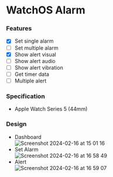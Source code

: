 # WatchOS Alarm

### Features
- [x] Set single alarm
- [ ] Set multiple alarm
- [x] Show alert visual
- [ ] Show alert audio
- [ ] Show alert vibration
- [ ] Get timer data
- [ ] Multiple alert

### Specification
- Apple Watch Series 5 (44mm)

### Design
- Dashboard<br/>
![Screenshot 2024-02-16 at 15 01 16](https://github.com/ASNProject/ChronoAlert/assets/49858542/e170a4ab-94db-4c6d-8834-85760ca85c78)<br/>
- Set Alarm<br/>
![Screenshot 2024-02-16 at 16 58 49](https://github.com/ASNProject/ChronoAlert/assets/49858542/7cc69d74-dd8c-4e2e-8fca-010554d4f7af)<br/>
- Alert<br/>
![Screenshot 2024-02-16 at 16 59 07](https://github.com/ASNProject/ChronoAlert/assets/49858542/1acec3bb-d224-470b-b4ac-247b142f670c)




